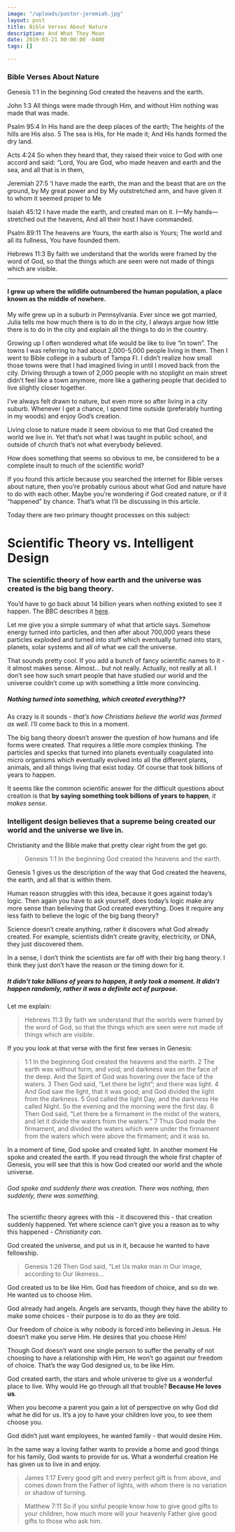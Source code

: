 ```yaml
---
image: "/uploads/pastor-jeremiah.jpg"
layout: post
title: Bible Verses About Nature
description: And What They Mean
date: 2019-03-21 00:00:00 -0400
tags: []

---
```

### Bible Verses About Nature

Genesis 1:1 In the beginning God created the heavens and the earth.

John 1:3 All things were made through Him, and without Him nothing was made that was made.

Psalm 95:4 In His hand are the deep places of the earth; The heights of the hills are His also. 5 The sea is His, for He made it; And His hands formed the dry land.

Acts 4:24 So when they heard that, they raised their voice to God with one accord and said: “Lord, You are God, who made heaven and earth and the sea, and all that is in them,

Jeremiah 27:5 ‘I have made the earth, the man and the beast that are on the ground, by My great power and by My outstretched arm, and have given it to whom it seemed proper to Me

Isaiah 45:12 I have made the earth, and created man on it. I—My hands—stretched out the heavens, And all their host I have commanded.

Psalm 89:11 The heavens are Yours, the earth also is Yours; The world and all its fullness, You have founded them.

Hebrews 11:3 By faith we understand that the worlds were framed by the word of God, so that the things which are seen were not made of things which are visible.

***

#### I grew up where the wildlife outnumbered the human population, a place known as the middle of nowhere. 

My wife grew up in a suburb in Pennsylvania. Ever since we got married, Julia tells me how much there is to do in the city, I always argue how little there is to do in the city and explain all the things to do in the country.

Growing up I often wondered what life would be like to live “in town”. The towns I was referring to had about 2,000-5,000 people living in them. Then I went to Bible college in a suburb of Tampa Fl. I didn’t realize how small those towns were that I had imagined living in until I moved back from the city. Driving through a town of 2,000 people with no stoplight on main street didn’t feel like a town anymore, more like a gathering people that decided to live slightly closer together.

I’ve always felt drawn to nature, but even more so after living in a city suburb. Whenever I get a chance, I spend time outside (preferably hunting in my woods) and enjoy God’s creation.

Living close to nature made it seem obvious to me that God created the world we live in. Yet that’s not what I was taught in public school, and outside of church that’s not what everybody believed.

How does something that seems so obvious to me, be considered to be a complete insult to much of the scientific world?

If you found this article because you searched the internet for Bible verses about nature, then you’re probably curious about what God and nature have to do with each other. Maybe you’re wondering if God created nature, or if it “happened” by chance. That’s what I’ll be discussing in this article.

Today there are two primary thought processes on this subject:

# Scientific Theory vs. Intelligent Design

### The scientific theory of how earth and the universe was created is the big bang theory.

You’d have to go back about 14 billion years when nothing existed to see it happen. The BBC describes it [here](http://www.bbc.com/future/story/20140812-how-was-the-universe-created).

Let me give you a simple summary of what that article says. Somehow energy turned into particles, and then after about 700,000 years these particles exploded and turned into stuff which eventually turned into stars, planets, solar systems and all of what we call the universe.

That sounds pretty cool. If you add a bunch of fancy scientific names to it - it almost makes sense. Almost… but not really. Actually, not really at all. I don’t see how such smart people that have studied our world and the universe couldn’t come up with something a little more convincing.

##### Nothing turned into something, which created everything??

As crazy is it sounds - _that’s how Christians believe the world was formed as well_. I’ll come back to this in a moment.

The big bang theory doesn’t answer the question of how humans and life forms were created. That requires a little more complex thinking. The particles and specks that turned into planets eventually coagulated into micro organisms which eventually evolved into all the different plants, animals, and all things living that exist today. Of course that took billions of years to happen.

It seems like the common scientific answer for the difficult questions about creation is that **by saying something took billions of years to happen**, _it makes sense_.

### Intelligent design believes that a supreme being created our world and the universe we live in.

Christianity and the Bible make that pretty clear right from the get go.

> Genesis 1:1 In the beginning God created the heavens and the earth.

Genesis 1 gives us the description of the way that God created the heavens, the earth, and all that is within them.

Human reason struggles with this idea, because it goes against today’s logic. Then again you have to ask yourself, does today’s logic make any more sense than believing that God created everything. Does it require any less faith to believe the logic of the big bang theory?

Science doesn’t create anything, rather it discovers what God already created. For example, scientists didn’t create gravity, electricity, or DNA, they just discovered them.

In a sense, I don’t think the scientists are far off with their big bang theory. I think they just don’t have the reason or the timing down for it.

##### It didn't take billions of years to happen, it only took a moment. It didn’t happen randomly, rather it was a definite act of purpose.

Let me explain:

> Hebrews 11:3 By faith we understand that the worlds were framed by the word of God, so that the things which are seen were not made of things which are visible.

If you you look at that verse with the first few verses in Genesis:

> 1:1 In the beginning God created the heavens and the earth. 2 The earth was without form, and void; and darkness was on the face of the deep. And the Spirit of God was hovering over the face of the waters. 3 Then God said, “Let there be light”; and there was light. 4 And God saw the light, that it was good; and God divided the light from the darkness. 5 God called the light Day, and the darkness He called Night. So the evening and the morning were the first day. 6 Then God said, “Let there be a firmament in the midst of the waters, and let it divide the waters from the waters.” 7 Thus God made the firmament, and divided the waters which were under the firmament from the waters which were above the firmament; and it was so.

In a moment of time, God spoke and created light. In another moment He spoke and created the earth. If you read through the whole first chapter of Genesis, you will see that this is how God created our world and the whole universe.

###### God spoke and suddenly there was creation. There was nothing, then suddenly, there was something.

The scientific theory agrees with this - it discovered this - that creation suddenly happened. Yet where science can’t give you a reason as to why this happened - _Christianity can._

God created the universe, and put us in it, because he wanted to have fellowship.

> Genesis 1:26 Then God said, “Let Us make man in Our image, according to Our likeness…

God created us to be like Him. God has freedom of choice, and so do we. He wanted us to choose Him.

God already had angels. Angels are servants, though they have the ability to make some choices - their purpose is to do as they are told.

Our freedom of choice is why nobody is forced into believing in Jesus. He doesn’t make you serve Him. He desires that you choose Him!

Though God doesn’t want one single person to suffer the penalty of not choosing to have a relationship with Him, He won’t go against our freedom of choice. That’s the way God designed us, to be like Him.

God created earth, the stars and whole universe to give us a wonderful place to live. Why would He go through all that trouble? **Because He loves us**.

When you become a parent you gain a lot of perspective on why God did what he did for us. It’s a joy to have your children love you, to see them choose you.

God didn’t just want employees, he wanted family - that would desire Him.

In the same way a loving father wants to provide a home and good things for his family, God wants to provide for us. What a wonderful creation He has given us to live in and enjoy.

> James 1:17 Every good gift and every perfect gift is from above, and comes down from the Father of lights, with whom there is no variation or shadow of turning.

> Matthew 7:11 So if you sinful people know how to give good gifts to your children, how much more will your heavenly Father give good gifts to those who ask him.